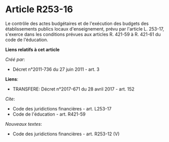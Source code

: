 # Article R253-16

Le contrôle des actes budgétaires et de l'exécution des budgets des établissements publics locaux d'enseignement, prévu par
l'article L. 253-17, s'exerce dans les conditions prévues aux articles R. 421-59 à R. 421-61 du code de l'éducation.

**Liens relatifs à cet article**

_Créé par_:

  - Décret n°2011-736 du 27 juin 2011 - art. 3

**Liens**:

  - TRANSFERE: Décret n°2017-671 du 28 avril 2017 - art. 152

_Cite_:

  - Code des juridictions financières - art. L253-17
  - Code de l'éducation - art. R421-59

_Nouveaux textes_:

  - Code des juridictions financières - art. R253-12 (V)

